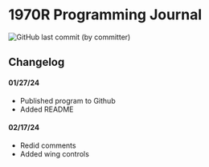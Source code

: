 # 1970R Programming Journal

![GitHub last commit (by committer)](https://img.shields.io/github/last-commit/CurlyFries1970/CurlyFries-Match)

## Changelog

#### 01/27/24 
- Published program to Github
- Added README

#### 02/17/24
- Redid comments
- Added wing controls

